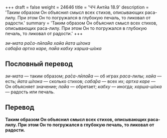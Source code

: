 +++
draft = false
weight = 24646
title = 'ЧЧ Антйа 18.9'
description = 'Таким образом Он объяснил смысл всех стихов, описывающих раса-лилу. При этом Он то погружался в глубокую печаль, то ликовал от радости.'
summary = 'Таким образом Он объяснил смысл всех стихов, описывающих раса-лилу. При этом Он то погружался в глубокую печаль, то ликовал от радости.'
+++

_эи-мата ра̄са-лӣла̄йа хайа йата ш́лока  
саба̄ра артха каре, па̄йа кабху харша-ш́ока_

## Пословный перевод

_эи_\-_мата_ — таким образом; _ра̄са_\-_лӣла̄йа_ — об играх _раса_\-_лилы_; _хайа_ — есть; _йата_ _ш́лока_ — сколько стихов; _саба̄ра_ — всех их; _артха_ _каре_ — Он объясняет значение; _па̄йа_ — обретает; _кабху_ — иногда; _харша_\-_ш́ока_ — радость или печаль.

## Перевод

**Таким образом Он объяснил смысл всех стихов, описывающих раса-лилу. При этом Он то погружался в глубокую печаль, то ликовал от радости.**
